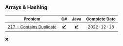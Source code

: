 
### Arrays & Hashing

<sub>Problem</sub> | <sub>C#</sub> | <sub>Java</sub> | <sub>Complete Date</sub>
---- | ---- | ---- | ----
<sub>[217 - Contains Duplicate](https://leetcode.com/problems/contains-duplicate/)</sub> | <sub><div align='center'>[✔️](csharp%2F217-Contains-Duplicate.cs)</div></sub> | <sub><div align='center'>[✔️](java%2F217-Contains-Duplicate.java)</div></sub> | <sub><div align='center'>2022-12-18</div></sub>

❌
